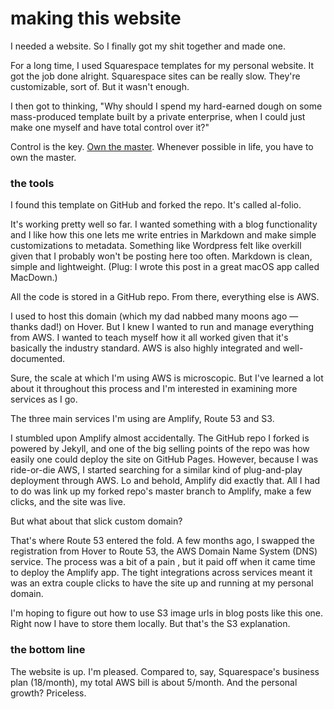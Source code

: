 # making this website

I needed a website. So I finally got my shit together and made one.

For a long time, I used Squarespace templates for my personal website. It got the job done alright. Squarespace sites can be really slow. They're customizable, sort of. But it wasn't enough.

I then got to thinking, "Why should I spend my hard-earned dough on some mass-produced template built by a private enterprise, when I could just make one myself and have total control over it?"

Control is the key. [Own the master](https://www.amuse.io/content/owning-your-masters?cn-reloaded=1). Whenever possible in life, you have to own the master.

### the tools

I found this template on GitHub and forked the repo. It's called al-folio.

It's working pretty well so far. I wanted something with a blog functionality and I like how this one lets me write entries in Markdown and make simple customizations to metadata. Something like Wordpress felt like overkill given that I probably won't be posting here too often. Markdown is clean, simple and lightweight. (Plug: I wrote this post in a great macOS app called MacDown.)

All the code is stored in a GitHub repo. From there, everything else is AWS.

I used to host this domain (which my dad nabbed many moons ago — thanks dad!) on Hover. But I knew I wanted to run and manage everything from AWS. I wanted to teach myself how it all worked given that it's basically the industry standard. AWS is also highly integrated and well-documented.

Sure, the scale at which I'm using AWS is microscopic. But I've learned a lot about it throughout this process and I'm interested in examining more services as I go.

The three main services I'm using are Amplify, Route 53 and S3.

I stumbled upon Amplify almost accidentally. The GitHub repo I forked is powered by Jekyll, and one of the big selling points of the repo was how easily one could deploy the site on GitHub Pages. However, because I was ride-or-die AWS, I started searching for a similar kind of plug-and-play deployment through AWS. Lo and behold, Amplify did exactly that. All I had to do was link up my forked repo's master branch to Amplify, make a few clicks, and the site was live.

But what about that slick custom domain?

That's where Route 53 entered the fold. A few months ago, I swapped the registration from Hover to Route 53, the AWS Domain Name System (DNS) service. The process was a bit of a pain , but it paid off when it came time to deploy the Amplify app. The tight integrations across services meant it was an extra couple clicks to have the site up and running at my personal domain.

I'm hoping to figure out how to use S3 image urls in blog posts like this one. Right now I have to store them locally. But that's the S3 explanation.

### the bottom line

The website is up. I'm pleased. Compared to, say, Squarespace's business plan (18/month), my total AWS bill is about 5/month. And the personal growth? Priceless.